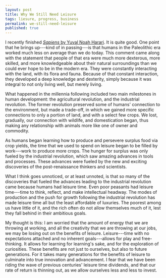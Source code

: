 ```yaml
---
layout: post
title: Why We Still Need Leisure
tags: liesure, progress, business
permalink: we-still-need-leisure
published: true
---
```


I recently finished [*Sapiens* by Yuval Noah  Harari](http://www.amazon.com/Sapiens-A-Brief-History-Humankind/dp/0062316095). It is quite good. One point that he brings up---kind of in passing---is that humans in the Paleolithic era worked much less on average than we do today. This comment came along with the statement that people of that era were much more dexterous, more skilled, and more knowledgeable about their natural surroundings than we could ever hope to be in the modern era. They were constantly interacting with the land, with its flora and fauna. Because of that constant interaction, they developed a deep knowledge and dexterity, simply because it was integral to not only living well, but merely living. 

What happened in the millennia following included two main milestones in human development: the agricultural revolution, and the industrial revolution. The former revolution preserved some of humans' connection to the environment, but made a trade-off, in which we gained more specific connections to only a portion of land, and with a select few crops. We lost, gradually, our connection with wildlife, and domestication began, thus making any relationship with animals more like one of owner and commodity. 

As humans began learning how to produce and persevere surplus food via crop yields, the time that we used to spend on leisure began to be filled by work---work to produce more crops. The hunger for surplus was only fueled by the industrial revolution, which saw amazing advances in tools and processes. These advances were fueled by the new and exciting discoveries of the post-renaissance thinkers and scientists. 

What I think goes unnoticed, or at least unnoted, is that so many of the discoveries that fueled the advances leading to the industrial revolution came because humans had leisure time. Even poor peasants had leisure time---time to think, reflect, and make intellectual headway. The modes of production and the push for growth following the industrial revolution has made leisure time all but the least affordable of luxuries. The poorest among us have little of it, and the rich often do not allow themselves much of it, lest they fall behind in their ambitious goals. 

My thought is this: I am worried that the amount of energy that we are throwing at working, and all the creativity that we are throwing at our jobs, we may be losing out on the benefits of leisure. Leisure---time with no expectations attached and no inherent goals---allows for play and free-thinking. It allows for learning for learning's sake, and for the exploration of curiosities. These benefits are not just to ourselves, but also to future generations. For it takes many generations for the benefits of leisure to culminate into true innovation and advancement. I fear that we have been riding the wave of previous centuries' leisure time dividends, and that our rate of return is thinning out, as we allow ourselves less and less to invest.   